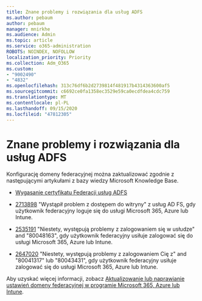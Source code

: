 ```yaml
---
title: Znane problemy i rozwiązania dla usług ADFS
ms.author: pebaum
author: pebaum
manager: mnirkhe
ms.audience: Admin
ms.topic: article
ms.service: o365-administration
ROBOTS: NOINDEX, NOFOLLOW
localization_priority: Priority
ms.collection: Adm_O365
ms.custom:
- "9002490"
- "4832"
ms.openlocfilehash: 313c76df6b2d2739814f481917b4314363600af5
ms.sourcegitcommit: c6692ce0fa1358ec3529e59ca0ecdfdea4cdc759
ms.translationtype: MT
ms.contentlocale: pl-PL
ms.lasthandoff: 09/15/2020
ms.locfileid: "47812305"
---
```

# <a name="common-issues-and-resolutions-for-adfs"></a>Znane problemy i rozwiązania dla usług ADFS

Konfigurację domeny federacyjnej można zaktualizować zgodnie z następującymi artykułami z bazy wiedzy Microsoft Knowledge Base.

- [Wygasanie certyfikatu Federacji usług ADFS](adfs-federation-certificate-expiring.md)

- [2713898](https://support.microsoft.com/help/2713898)  "Wystąpił problem z dostępem do witryny" z usług AD FS, gdy użytkownik federacyjny loguje się do usługi Microsoft 365, Azure lub Intune.

- [2535191](https://support.microsoft.com/help/2535191) "Niestety, występują problemy z zalogowaniem się w usłudze" and "80048163", gdy użytkownik federacyjny usiłuje zalogować się do usługi Microsoft 365, Azure lub Intune.

- [2647020](https://support.microsoft.com/help/2647020)   "Niestety, występują problemy z zalogowaniem Cię z" and "80041317" lub "80043431", gdy użytkownik federacyjny usiłuje zalogować się do usługi Microsoft 365, Azure lub Intune.

Aby uzyskać więcej informacji, zobacz [Aktualizowanie lub naprawianie ustawień domeny federacyjnej w programie Microsoft 365, Azure lub Intune](https://docs.microsoft.com/office365/troubleshoot/active-directory/update-federated-domain-office-365).
